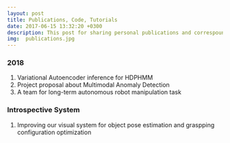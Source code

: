 ```yaml
---
layout: post
title: Publications, Code, Tutorials
date: 2017-06-15 13:32:20 +0300
description: This post for sharing personal publications and correspounding materials)
img:  publications.jpg
---
```

### 2018
1. Variational Autoencoder inference for HDPHMM
2. Project proposal about Multimodal Anomaly Detection
3. A team for long-term autonomous robot manipulation task
### Introspective System
1. Improving our visual system for object pose estimation and graspping configuration optimization 
